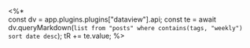<%*  
const dv = app.plugins.plugins["dataview"].api;
const te = await dv.queryMarkdown(`list from "posts" where contains(tags, "weekly") sort date desc`);
tR += te.value;
%>